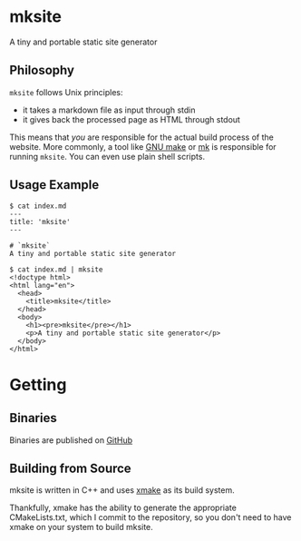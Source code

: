 # mksite
A tiny and portable static site generator

## Philosophy
`mksite` follows Unix principles:
- it takes a markdown file as input through stdin
- it gives back the processed page as HTML through stdout

This means that *you* are responsible for the actual build process of the
website. More commonly, a tool like [GNU
make](https://www.gnu.org/software/make/manual/make.html) or
[mk](https://doc.cat-v.org/plan_9/4th_edition/papers/mk) is responsible for
running `mksite`. You can even use plain shell scripts.

## Usage Example
```console
$ cat index.md
---
title: 'mksite'
---

# `mksite`
A tiny and portable static site generator

$ cat index.md | mksite
<!doctype html>
<html lang="en">
  <head>
    <title>mksite</title>
  </head>
  <body>
    <h1><pre>mksite</pre></h1>
    <p>A tiny and portable static site generator</p>
  </body>
</html>
```

# Getting

## Binaries
Binaries are published on
[GitHub](https://github.com/podikoglou/mksite/releases)

## Building from Source
mksite is written in C++ and uses [xmake](https://xmake.io) as its build
system.

Thankfully, xmake has the ability to generate the appropriate CMakeLists.txt,
which I commit to the repository, so you don't need to have xmake on your
system to build mksite.

